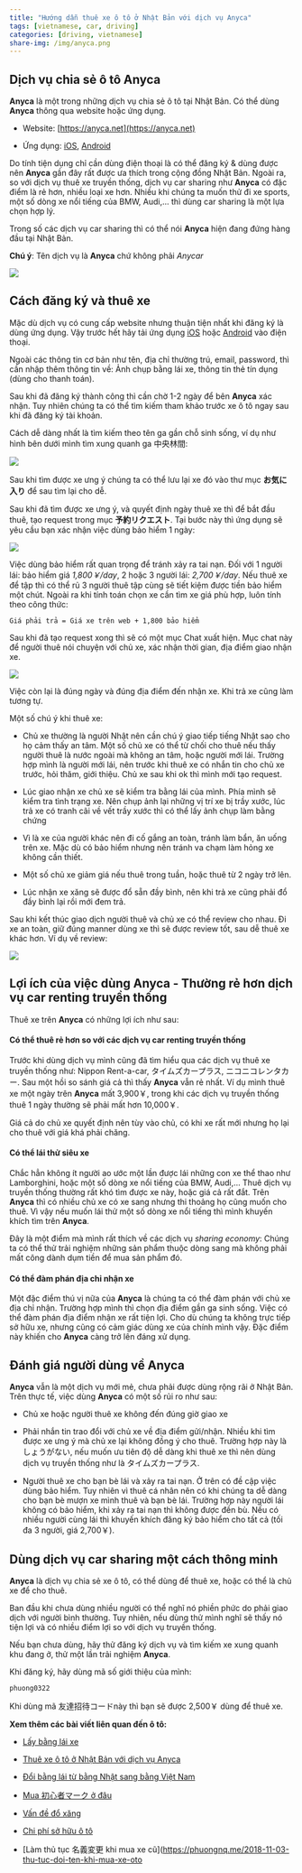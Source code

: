 ```yaml
---
title: "Hướng dẫn thuê xe ô tô ở Nhật Bản với dịch vụ Anyca"
tags: [vietnamese, car, driving]
categories: [driving, vietnamese]
share-img: /img/anyca.png
---
```


## Dịch vụ chia sẻ ô tô Anyca

**Anyca** là một trong những dịch vụ chia sẻ ô tô tại Nhật Bản. Có thể dùng **Anyca** thông qua website hoặc ứng dụng.

* Website: [https://anyca.net](https://anyca.net)

* Ứng dụng: [iOS](https://itunes.apple.com/jp/app/anyca/id982410763), [Android](https://play.google.com/store/apps/details?id=jp.dena.ride)

Do tính tiện dụng chỉ cần dùng điện thoại là có thể đăng ký & dùng được nên **Anyca** gần đây rất được ưa thích trong cộng đồng Nhật Bản. Ngoài ra, so với dịch vụ thuê xe truyền thống, dịch vụ car sharing như **Anyca** có đặc điểm là rẻ hơn, nhiều loại xe hơn. Nhiều khi chúng ta muốn thử đi xe sports, một số dòng xe nổi tiếng của BMW, Audi,... thì dùng car sharing là một lựa chọn hợp lý.

Trong số các dịch vụ car sharing thì có thể nói **Anyca** hiện đang đứng hàng đầu tại Nhật Bản.

**Chú ý**: Tên dịch vụ là **Anyca** chứ không phải *Anycar*

![](/img/anyca.png)

## Cách đăng ký và thuê xe

Mặc dù dịch vụ có cung cấp website nhưng thuận tiện nhất khi đăng ký là dùng ứng dụng. Vậy trước hết hãy tải ứng dụng [iOS](https://itunes.apple.com/jp/app/anyca/id982410763) hoặc [Android](https://play.google.com/store/apps/details?id=jp.dena.ride) vào điện thoại.

Ngoài các thông tin cơ bản như tên, địa chỉ thường trú, email, password, thì cần nhập thêm thông tin về: Ảnh chụp bằng lái xe, thông tin thẻ tín dụng (dùng cho thanh toán).

Sau khi đã đăng ký thành công thì cần chờ 1-2 ngày để bên **Anyca** xác nhận. Tuy nhiên chúng ta có thể tìm kiếm tham khảo trước xe ô tô ngay sau khi đã đăng ký tài khoản.

Cách dễ dàng nhất là tìm kiếm theo tên ga gần chỗ sinh sống, ví dụ như hình bên dưới mình tìm xung quanh ga 中央林間:

![](/img/anyca_search.png)

Sau khi tìm được xe ưng ý chúng ta có thể lưu lại xe đó vào thư mục **お気に入り** để sau tìm lại cho dễ.

Sau khi đã tìm được xe ưng ý, và quyết định ngày thuê xe thì để bắt đầu thuê, tạo request trong mục **予約リクエスト**. Tại bước này thì ứng dụng sẽ yêu cầu bạn xác nhận việc dùng bảo hiểm 1 ngày:

![](/img/anyca_insurance.png)

Việc dùng bảo hiểm rất quan trọng để tránh xảy ra tai nạn. Đối với 1 người lái: bảo hiểm giá *1,800￥/day*, 2 hoặc 3 người lái: *2,700￥/day*. Nếu thuê xe để tập thì có thể rủ 3 người thuê tập cùng sẽ tiết kiệm được tiền bảo hiểm một chút. Ngoài ra khi tính toán chọn xe cần tìm xe giá phù hợp, luôn tính theo công thức:

`Giá phải trả = Giá xe trên web + 1,800 bảo hiểm`

Sau khi đã tạo request xong thì sẽ có một mục Chat xuất hiện. Mục chat này để người thuê nói chuyện với chủ xe, xác nhận thời gian, địa điểm giao nhận xe.

![](/img/anyca_confirm.png)

Việc còn lại là đúng ngày và đúng địa điểm đến nhận xe. Khi trả xe cũng làm tương tự.

Một số chú ý khi thuê xe:

<script async src="//pagead2.googlesyndication.com/pagead/js/adsbygoogle.js"></script>
<ins class="adsbygoogle"
     style="display:block; text-align:center;"
     data-ad-layout="in-article"
     data-ad-format="fluid"
     data-ad-client="ca-pub-2750437710821247"
     data-ad-slot="8905029259"></ins>
<script>
     (adsbygoogle = window.adsbygoogle || []).push({});
</script>

* Chủ xe thường là người Nhật nên cần chú ý giao tiếp tiếng Nhật sao cho họ cảm thấy an tâm. Một số chủ xe có thể từ chối cho thuê nếu thấy người thuê là nước ngoài mà không an tâm, hoặc người mới lái. Trường hợp mình là người mới lái, nên trước khi thuê xe có nhắn tin cho chủ xe trước, hỏi thăm, giới thiệu. Chủ xe sau khi ok thì mình mới tạo request.

* Lúc giao nhận xe chủ xe sẽ kiểm tra bằng lái của mình. Phía mình sẽ kiểm tra tình trạng xe. Nên chụp ảnh lại những vị trí xe bị trầy xước, lúc trả xe có tranh cãi về vết trầy xước thì có thể lấy ảnh chụp làm bằng chứng

* Vì là xe của người khác nên đi cố gắng an toàn, tránh làm bẩn, ăn uống trên xe. Mặc dù có bảo hiểm nhưng nên tránh va chạm làm hỏng xe không cần thiết.

* Một số chủ xe giảm giá nếu thuê trong tuần, hoặc thuê từ 2 ngày trở lên.

* Lúc nhận xe xăng sẽ được đổ sẵn đầy bình, nên khi trả xe cũng phải đổ đầy bình lại rồi mới đem trả.

Sau khi kết thúc giao dịch người thuê và chủ xe có thể review cho nhau. Đi xe an toàn, giữ đúng manner dùng xe thì sẽ được review tốt, sau dễ thuê xe khác hơn. Ví dụ về review:

![](/img/anyca_review.png)

## Lợi ích của việc dùng Anyca - Thường rẻ hơn dịch vụ car renting truyền thống

Thuê xe trên **Anyca** có những lợi ích như sau:

#### Có thể thuê rẻ hơn so với các dịch vụ car renting truyền thống

Trước khi dùng dịch vụ mình cũng đã tìm hiểu qua các dịch vụ thuê xe truyền thống như: Nippon Rent-a-car, タイムズカープラス, ニコニコレンタカー. Sau một hồi so sánh giá cả thì thấy **Anyca** vẫn rẻ nhất. Ví dụ mình thuê xe một ngày trên **Anyca** mất 3,900￥, trong khi các dịch vụ truyền thống thuê 1 ngày thường sẽ phải mất hơn 10,000￥.

Giá cả do chủ xe quyết định nên tùy vào chủ, có khi xe rất mới nhưng họ lại cho thuê với giá khá phải chăng.

<script async src="//pagead2.googlesyndication.com/pagead/js/adsbygoogle.js"></script>
<ins class="adsbygoogle"
     style="display:block; text-align:center;"
     data-ad-layout="in-article"
     data-ad-format="fluid"
     data-ad-client="ca-pub-2750437710821247"
     data-ad-slot="8905029259"></ins>
<script>
     (adsbygoogle = window.adsbygoogle || []).push({});
</script>

#### Có thể lái thử siêu xe

Chắc hẳn không ít người ao ước một lần được lái những con xe thể thao như Lamborghini, hoặc một số dòng xe nổi tiếng của BMW, Audi,... Thuê dịch vụ truyền thống thường rất khó tìm được xe này, hoặc giá cả rất đắt. Trên **Anyca** thì có nhiều chủ xe có xe sang nhưng thi thoảng họ cũng muốn cho thuê. Vì vậy nếu muốn lái thử  một số dòng xe nổi tiếng thì mình khuyến khích tìm trên **Anyca**.

Đây là một điểm mà mình rất thích về các dịch vụ *sharing economy*: Chúng ta có thể thử trải nghiệm những sản phẩm thuộc dòng sang mà không phải mất công dành dụm tiền để mua sản phẩm đó.

#### Có thể đàm phán địa chỉ nhận xe

Một đặc điểm thú vị nữa của **Anyca** là chúng ta có thể đàm phán với chủ xe địa chỉ nhận. Trường hợp mình thì chọn địa điểm gần ga sinh sống. Việc có thể đàm phán địa điểm nhận xe rất tiện lợi. Cho dù chúng ta không trực tiếp sở hữu xe, nhưng cũng có cảm giác dùng xe của chính mình vậy. Đặc điểm này khiến cho **Anyca** càng trở lên đáng xử dụng.

## Đánh giá người dùng về Anyca

**Anyca** vẫn là một dịch vụ mới mẻ, chưa phải được dùng rộng rãi ở Nhật Bản. Trên thực tế, việc dùng **Anyca** có một số rủi ro như sau:

* Chủ xe hoặc người thuê xe không đến đúng giờ giao xe

* Phải nhắn tin trao đổi với chủ xe về địa điểm gửi/nhận. Nhiều khi tìm được xe ưng ý mà chủ xe lại không đồng ý cho thuê. Trường hợp này là しょうがない, nếu muốn ưu tiên độ dễ dàng khi thuê xe thì nên dùng dịch vụ truyền thống như là タイムズカープラス.

* Người thuê xe cho bạn bè lái và xảy ra tai nạn. Ở trên có đề cập việc dùng bảo hiểm. Tuy nhiên vì thuê cá nhân nên có khi chúng ta dễ dàng cho bạn bè mượn xe mình thuê và bạn bè lái. Trường hợp này người lái không có bảo hiểm, khi xảy ra tai nạn thì không được đền bù. Nếu có nhiều người cùng lái thì khuyến khích đăng ký bảo hiểm cho tất cả (tối đa 3 người, giá 2,700￥).

## Dùng dịch vụ car sharing một cách thông minh

**Anyca** là dịch vụ chia sẻ xe ô tô, có thể dùng để thuê xe, hoặc có thể là chủ xe để cho thuê.

Ban đầu khi chưa dùng nhiều người có thể nghĩ nó phiền phức do phải giao dịch với người bình thường. Tuy nhiên, nếu dùng thử mình nghĩ sẽ thấy nó tiện lợi và có nhiều điểm lợi so với dịch vụ truyền thống.

Nếu bạn chưa dùng, hãy thử đăng ký dịch vụ và tìm kiếm xe xung quanh khu đang ở, thử một lần trải nghiệm **Anyca**.

Khi đăng ký, hãy dùng mã số giới thiệu của mình:

```
phuong0322
```

Khi dùng mã 友達招待コードnày thì bạn sẽ được 2,500￥ dùng để thuê xe.

**Xem thêm các bài viết liên quan đến ô tô:**

<script async src="//pagead2.googlesyndication.com/pagead/js/adsbygoogle.js"></script>
<ins class="adsbygoogle"
     style="display:block; text-align:center;"
     data-ad-layout="in-article"
     data-ad-format="fluid"
     data-ad-client="ca-pub-2750437710821247"
     data-ad-slot="8905029259"></ins>
<script>
     (adsbygoogle = window.adsbygoogle || []).push({});
</script>

* [Lấy bằng lái xe](https://phuongnq.me/2018-06-08-driving-license-in-japan-part-1/)

* [Thuê xe ô tô ở Nhật Bản với dịch vụ Anyca](https://phuongnq.me/2018-06-30-thue-xe-qua-dich-vu-anyca/)

* [Đổi bằng lái từ bằng Nhật sang bằng Việt Nam](https://phuongnq.me/2018-08-22-doi-bang-nhat-sang-bang-viet/)

* [Mua 初心者マーク ở đâu](https://phuongnq.me/2018-08-27-use-new-user-mark-japan-driver/)

* [Vấn đề đổ xăng](https://phuongnq.me/2018-09-02-driving-in-japan-gasoline/)

* [Chi phí sở hữu ô tô](https://phuongnq.me/2018-09-07-how-much-a-car-cost-whole-life)

* [Làm thủ tục 名義変更 khi mua xe cũ](https://phuongnq.me/2018-11-03-thu-tuc-doi-ten-khi-mua-xe-oto